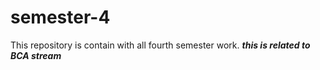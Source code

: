 # semester-4
This repository is contain with all fourth semester work.
***this is related to BCA stream***

